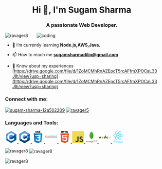 <h1 align="center">Hi 👋, I'm Sugam Sharma</h1>
<h3 align="center">A passionate Web Developer.</h3>

<img align="right" alt="coding" width="400" src="https://user-images.githubusercontent.com/55389276/140866485-8fb1c876-9a8f-4d6a-98dc-08c4981eaf70.gif">

<p align="left"> <img src="https://komarev.com/ghpvc/?username=ravager8&label=Profile%20views&color=0e75b6&style=flat" alt="ravager8" /> </p>

- 🌱 I’m currently learning **Node.js,AWS,Java.**

- 📫 How to reach me **sugamsharmadilip@gmail.com**

- 📄 Know about my experiences [https://drive.google.com/file/d/1ZoMCMhRnAZEpcT5rcAFfmXPOCaL33JIh/view?usp=sharing](https://drive.google.com/file/d/1ZoMCMhRnAZEpcT5rcAFfmXPOCaL33JIh/view?usp=sharing)

<h3 align="left">Connect with me:</h3>
<p align="left">
<a href="https://linkedin.com/in/sugam-sharma-12a502209" target="blank"><img align="center" src="https://raw.githubusercontent.com/rahuldkjain/github-profile-readme-generator/master/src/images/icons/Social/linked-in-alt.svg" alt="sugam-sharma-12a502209" height="30" width="40" /></a>
<a href="https://www.leetcode.com/ravager5" target="blank"><img align="center" src="https://raw.githubusercontent.com/rahuldkjain/github-profile-readme-generator/master/src/images/icons/Social/leet-code.svg" alt="ravager5" height="30" width="40" /></a>
</p>

<h3 align="left">Languages and Tools:</h3>
<p align="left"> <a href="https://www.cprogramming.com/" target="_blank" rel="noreferrer"> <img src="https://raw.githubusercontent.com/devicons/devicon/master/icons/c/c-original.svg" alt="c" width="40" height="40"/> </a> <a href="https://www.w3schools.com/cpp/" target="_blank" rel="noreferrer"> <img src="https://raw.githubusercontent.com/devicons/devicon/master/icons/cplusplus/cplusplus-original.svg" alt="cplusplus" width="40" height="40"/> </a> <a href="https://www.w3schools.com/css/" target="_blank" rel="noreferrer"> <img src="https://raw.githubusercontent.com/devicons/devicon/master/icons/css3/css3-original-wordmark.svg" alt="css3" width="40" height="40"/> </a> <a href="https://expressjs.com" target="_blank" rel="noreferrer"> <img src="https://raw.githubusercontent.com/devicons/devicon/master/icons/express/express-original-wordmark.svg" alt="express" width="40" height="40"/> </a> <a href="https://www.w3.org/html/" target="_blank" rel="noreferrer"> <img src="https://raw.githubusercontent.com/devicons/devicon/master/icons/html5/html5-original-wordmark.svg" alt="html5" width="40" height="40"/> </a> <a href="https://developer.mozilla.org/en-US/docs/Web/JavaScript" target="_blank" rel="noreferrer"> <img src="https://raw.githubusercontent.com/devicons/devicon/master/icons/javascript/javascript-original.svg" alt="javascript" width="40" height="40"/> </a> <a href="https://www.mongodb.com/" target="_blank" rel="noreferrer"> <img src="https://raw.githubusercontent.com/devicons/devicon/master/icons/mongodb/mongodb-original-wordmark.svg" alt="mongodb" width="40" height="40"/> </a> <a href="https://nodejs.org" target="_blank" rel="noreferrer"> <img src="https://raw.githubusercontent.com/devicons/devicon/master/icons/nodejs/nodejs-original-wordmark.svg" alt="nodejs" width="40" height="40"/> </a> <a href="https://reactjs.org/" target="_blank" rel="noreferrer"> <img src="https://raw.githubusercontent.com/devicons/devicon/master/icons/react/react-original-wordmark.svg" alt="react" width="40" height="40"/> </a> </p>

<p><img align="left" src="https://github-readme-stats.vercel.app/api/top-langs?username=ravager8&show_icons=true&locale=en&layout=compact" alt="ravager8" /></p>

<p>&nbsp;<img align="center" src="https://github-readme-stats.vercel.app/api?username=ravager8&show_icons=true&locale=en" alt="ravager8" /></p>

<p><img align="center" src="https://github-readme-streak-stats.herokuapp.com/?user=ravager8&" alt="ravager8" /></p>

